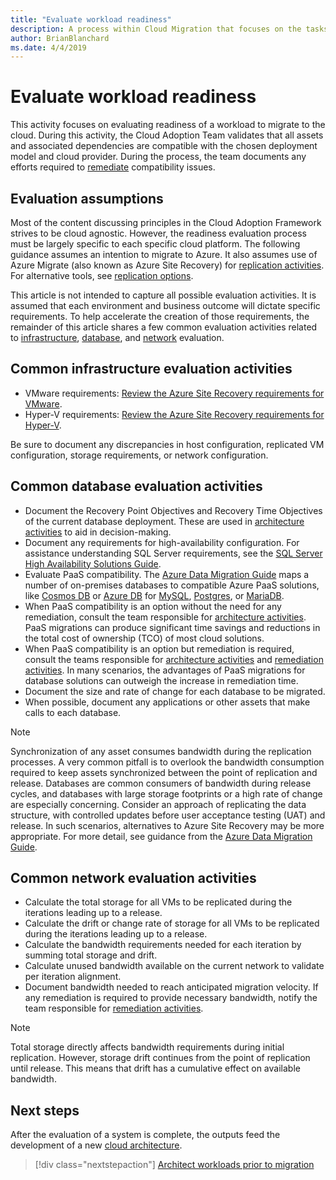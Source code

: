 ```yaml
---
title: "Evaluate workload readiness"
description: A process within Cloud Migration that focuses on the tasks of migrating workloads to the cloud
author: BrianBlanchard
ms.date: 4/4/2019
---
```


# Evaluate workload readiness

This activity focuses on evaluating readiness of a workload to migrate to the cloud. During this activity, the Cloud Adoption Team validates that all assets and associated dependencies are compatible with the chosen deployment model and cloud provider. During the process, the team documents any efforts required to [remediate](../migrate/remediate.md) compatibility issues.

## Evaluation assumptions

Most of the content discussing principles in the Cloud Adoption Framework strives to be cloud agnostic. However, the readiness evaluation process must be largely specific to each specific cloud platform. The following guidance assumes an intention to migrate to Azure. It also assumes use of Azure Migrate (also known as Azure Site Recovery) for [replication activities](../migrate/replicate.md). For alternative tools, see [replication options](../migrate/replicate-options.md).

This article is not intended to capture all possible evaluation activities. It is assumed that each environment and business outcome will dictate specific requirements. To help accelerate the creation of those requirements, the remainder of this article shares a few common evaluation activities related to [infrastructure](#common-infrastructure-evaluation-activities), [database](#common-database-evaluation-activities), and [network](#common-network-evaluation-activities) evaluation.

## Common infrastructure evaluation activities

- VMware requirements: [Review the Azure Site Recovery requirements for VMware](/azure/site-recovery/vmware-physical-azure-support-matrix).
- Hyper-V requirements: [Review the Azure Site Recovery requirements for Hyper-V](/azure/site-recovery/hyper-v-azure-support-matrix).

Be sure to document any discrepancies in host configuration, replicated VM configuration, storage requirements, or network configuration.

## Common database evaluation activities

- Document the Recovery Point Objectives and Recovery Time Objectives of the current database deployment. These are used in [architecture activities](./architect.md) to aid in decision-making.
- Document any requirements for high-availability configuration. For assistance understanding SQL Server requirements, see the [SQL Server High Availability Solutions Guide](/sql/sql-server/failover-clusters/high-availability-solutions-sql-server).
- Evaluate PaaS compatibility. The [Azure Data Migration Guide](https://datamigration.microsoft.com) maps a number of on-premises databases to compatible Azure PaaS solutions, like [Cosmos DB](/azure/cosmos-db) or [Azure DB](/azure/sql-database) for [MySQL](/azure/mysql), [Postgres](/azure/postgresql), or [MariaDB](/azure/mariadb).
- When PaaS compatibility is an option without the need for any remediation, consult the team responsible for [architecture activities](./architect.md). PaaS migrations can produce significant time savings and reductions in the total cost of ownership (TCO) of most cloud solutions.
- When PaaS compatibility is an option but remediation is required, consult the teams responsible for [architecture activities](./architect.md) and [remediation activities](../migrate/remediate.md). In many scenarios, the advantages of PaaS migrations for database solutions can outweigh the increase in remediation time.
- Document the size and rate of change for each database to be migrated.
- When possible, document any applications or other assets that make calls to each database.

> [!NOTE]
> Synchronization of any asset consumes bandwidth during the replication processes. A very common pitfall is to overlook the bandwidth consumption required to keep assets synchronized between the point of replication and release. Databases are common consumers of bandwidth during release cycles, and databases with large storage footprints or a high rate of change are especially concerning. Consider an approach of replicating the data structure, with controlled updates before user acceptance testing (UAT) and release. In such scenarios, alternatives to Azure Site Recovery may be more appropriate. For more detail, see guidance from the [Azure Data Migration Guide](https://datamigration.microsoft.com).

## Common network evaluation activities

- Calculate the total storage for all VMs to be replicated during the iterations leading up to a release.
- Calculate the drift or change rate of storage for all VMs to be replicated during the iterations leading up to a release.
- Calculate the bandwidth requirements needed for each iteration by summing total storage and drift.
- Calculate unused bandwidth available on the current network to validate per iteration alignment.
- Document bandwidth needed to reach anticipated migration velocity. If any remediation is required to provide necessary bandwidth, notify the team responsible for [remediation activities](../migrate/remediate.md).

> [!NOTE]
> Total storage directly affects bandwidth requirements during initial replication. However, storage drift continues from the point of replication until release. This means that drift has a cumulative effect on available bandwidth.

## Next steps

After the evaluation of a system is complete, the outputs feed the development of a new [cloud architecture](./architect.md).

> [!div class="nextstepaction"]
> [Architect workloads prior to migration](./architect.md)

